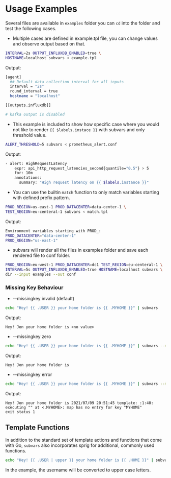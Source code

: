 # Usage Examples


Several files are available in `examples` folder you can `cd` into the folder and test the following cases.


* Multiple cases are defined in example.tpl file, you can change values and observe output based on that. 
```bash
INTERVAL=2s OUTPUT_INFLUXDB_ENABLED=true \
HOSTNAME=localhost subvars < example.tpl
```
Output: 
```bash
[agent]
  ## Default data collection interval for all inputs
  interval = "2s"
  round_interval = true
  hostname = "localhost"

[[outputs.influxdb]]

# kafka output is disabled

```

* This example is included to show how specific case where you would not like to
  render `{{ $labels.instace }}` with subvars and only threshold value.
```bash
ALERT_THRESHOLD=5 subvars < prometheus_alert.conf
```
Output:
```bash
- alert: HighRequestLatency
    expr: api_http_request_latencies_second{quantile="0.5"} > 5
    for: 10m
    annotations:
      summary: "High request latency on {{ $labels.instance }}"
```

* You can use the builtin `match` function to only match variables starting with defined prefix pattern.
```bash
PROD_REGION=us-east-1 PROD_DATACENTER=data-center-1 \
TEST_REGION=eu-centeral-1 subvars < match.tpl
```
Output:
```bash
Environment variables starting with PROD_:
PROD_DATACENTER="data-center-1"
PROD_REGION="us-east-1"
```

* subvars will render all the files in examples folder and save each rendered file to conf folder.
```bash
PROD_REGION=eu-west-1 PROD_DATACENTER=dc1 TEST_REGION=eu-centeral-1 \
INTERVAL=5s OUTPUT_INFLUXDB_ENABLED=true HOSTNAME=localhost subvars \
dir --input examples --out conf
```
### Missing Key Behaviour
* --missingkey invalid (default)
```bash
echo "Hey! {{ .USER }} your home folder is {{ .MYHOME }}" | subvars
```
Output:
```
Hey! Jon your home folder is <no value>
```

* --missingkey zero
```bash
echo "Hey! {{ .USER }} your home folder is {{ .MYHOME }}" | subvars --missingkey zero
```
Output:
```
Hey! Jon your home folder is
```

* --missingkey error
```bash
echo "Hey! {{ .USER }} your home folder is {{ .MYHOME }}" | subvars --missingkey error
```
Output:
```
Hey! Jon your home folder is 2021/07/09 20:51:45 template: :1:40: 
executing "" at <.MYHOME>: map has no entry for key "MYHOME"
exit status 1
```

## Template Functions

In addition to the standard set of template actions and functions
that come with Go, `subvars` also incorporates sprig for additional, commonly used functions.

```bash
echo "Hey! {{ .USER | upper }} your home folder is {{ .HOME }}" | subvars
```
In the example, the username will be converted to upper case letters.
